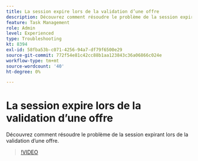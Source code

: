 ```yaml
---
title: La session expire lors de la validation d’une offre
description: Découvrez comment résoudre le problème de la session expirant lors de la validation d’une offre.
feature: Task Management
role: Admin
level: Experienced
type: Troubleshooting
kt: 8394
exl-id: 58fba53b-c071-4256-94a7-df79f6500e29
source-git-commit: 772f54e81c42cc88b1aa123843c36a06866c024e
workflow-type: tm+mt
source-wordcount: '40'
ht-degree: 0%

---
```


# La session expire lors de la validation d’une offre

Découvrez comment résoudre le problème de la session expirant lors de la validation d’une offre.

>[!VIDEO](https://video.tv.adobe.com/v/335898?quality=12)
